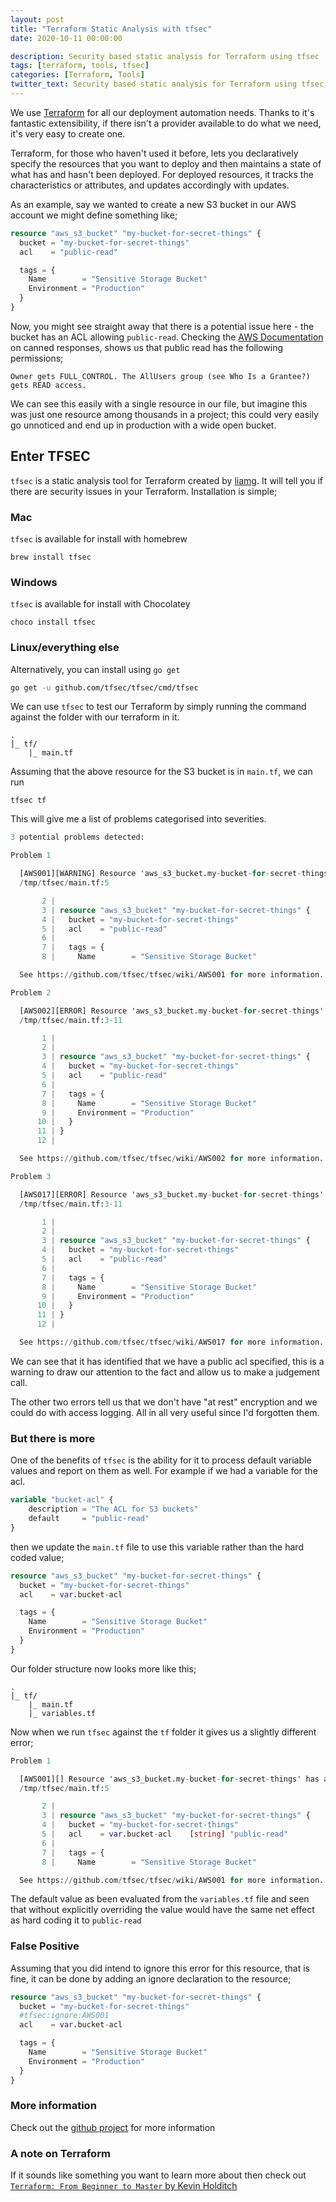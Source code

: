 ```yaml
---
layout: post
title: "Terraform Static Analysis with tfsec"
date: 2020-10-11 00:00:00

description: Security based static analysis for Terraform using tfsec
tags: [terraform, tools, tfsec]
categories: [Terraform, Tools]
twitter_text: Security based static analysis for Terraform using tfsec
---
```


We use [Terraform](https://www.terraform.io) for all our deployment automation needs. Thanks to it's fantastic extensibility, if there isn't a provider available to do what we need, it's very easy to create one.

Terraform, for those who haven't used it before, lets you declaratively specify the resources that you want to deploy and then maintains a state of what has and hasn't been deployed. For deployed resources, it tracks the characteristics or attributes, and updates accordingly with updates.

As an example, say we wanted to create a new S3 bucket in our AWS account we might define something like;

```terraform
resource "aws_s3_bucket" "my-bucket-for-secret-things" {
  bucket = "my-bucket-for-secret-things"
  acl    = "public-read"

  tags = {
    Name        = "Sensitive Storage Bucket"
    Environment = "Production"
  }
}
```

Now, you might see straight away that there is a potential issue here - the bucket has an ACL allowing `public-read`. Checking the [AWS Documentation](https://docs.aws.amazon.com/AmazonS3/latest/dev/acl-overview.html#canned-acl) on canned responses, shows us that public read has the following permissions;
```
Owner gets FULL_CONTROL. The AllUsers group (see Who Is a Grantee?) gets READ access.
```

We can see this easily with a single resource in our file, but imagine this was just one resource among thousands in a project; this could very easily go unnoticed and end up in production with a wide open bucket.

## Enter TFSEC

`tfsec` is a static analysis tool for Terraform created by [liamg](https://www.github.com/liamg). It will tell you if there are security issues in your Terraform. Installation is simple;

### Mac

`tfsec` is available for install with homebrew
```
brew install tfsec
```

### Windows
`tfsec` is available for install with Chocolatey
```
choco install tfsec
```

### Linux/everything else
Alternatively, you can install using `go get` 
```bash
go get -u github.com/tfsec/tfsec/cmd/tfsec
```

We can use `tfsec` to test our Terraform by simply running the command against the folder with our terraform in it.
```
.
|_ tf/
    |_ main.tf
```

Assuming that the above resource for the S3 bucket is in `main.tf`, we can run 

```
tfsec tf
```

This will give me a list of problems categorised into severities. 

```terraform
3 potential problems detected:

Problem 1

  [AWS001][WARNING] Resource 'aws_s3_bucket.my-bucket-for-secret-things' has an ACL which allows public read access.
  /tmp/tfsec/main.tf:5

       2 | 
       3 | resource "aws_s3_bucket" "my-bucket-for-secret-things" {
       4 |   bucket = "my-bucket-for-secret-things"
       5 |   acl    = "public-read"
       6 | 
       7 |   tags = {
       8 |     Name        = "Sensitive Storage Bucket"

  See https://github.com/tfsec/tfsec/wiki/AWS001 for more information.

Problem 2

  [AWS002][ERROR] Resource 'aws_s3_bucket.my-bucket-for-secret-things' does not have logging enabled.
  /tmp/tfsec/main.tf:3-11

       1 | 
       2 | 
       3 | resource "aws_s3_bucket" "my-bucket-for-secret-things" {
       4 |   bucket = "my-bucket-for-secret-things"
       5 |   acl    = "public-read"
       6 | 
       7 |   tags = {
       8 |     Name        = "Sensitive Storage Bucket"
       9 |     Environment = "Production"
      10 |   }
      11 | }
      12 | 

  See https://github.com/tfsec/tfsec/wiki/AWS002 for more information.

Problem 3

  [AWS017][ERROR] Resource 'aws_s3_bucket.my-bucket-for-secret-things' defines an un-encrypted S3 bucket (missing server_side_encryption_configuration block).
  /tmp/tfsec/main.tf:3-11

       1 | 
       2 | 
       3 | resource "aws_s3_bucket" "my-bucket-for-secret-things" {
       4 |   bucket = "my-bucket-for-secret-things"
       5 |   acl    = "public-read"
       6 | 
       7 |   tags = {
       8 |     Name        = "Sensitive Storage Bucket"
       9 |     Environment = "Production"
      10 |   }
      11 | }
      12 | 

  See https://github.com/tfsec/tfsec/wiki/AWS017 for more information.

```

We can see that it has identified that we have a public acl specified, this is a warning to draw our attention to the fact and allow us to make a judgement call.

The other two errors tell us that we don't have "at rest" encryption and we could do with access logging. All in all very useful since I'd forgotten them.

### But there is more

One of the benefits of `tfsec` is the ability for it to process default variable values and report on them as well. For example if we had a variable for the acl.

```terraform
variable "bucket-acl" {
    description = "The ACL for S3 buckets"
    default     = "public-read"
}
```

then we update the `main.tf` file to use this variable rather than the hard coded value;

```terraform
resource "aws_s3_bucket" "my-bucket-for-secret-things" {
  bucket = "my-bucket-for-secret-things"
  acl    = var.bucket-acl

  tags = {
    Name        = "Sensitive Storage Bucket"
    Environment = "Production"
  }
}
```

Our folder structure now looks more like this;
```
.
|_ tf/
    |_ main.tf
    |_ variables.tf
```

Now when we run `tfsec` against the `tf` folder it gives us a slightly different error;
```terraform
Problem 1

  [AWS001][] Resource 'aws_s3_bucket.my-bucket-for-secret-things' has an ACL which allows public read access.
  /tmp/tfsec/main.tf:5

       2 | 
       3 | resource "aws_s3_bucket" "my-bucket-for-secret-things" {
       4 |   bucket = "my-bucket-for-secret-things"
       5 |   acl    = var.bucket-acl    [string] "public-read"
       6 | 
       7 |   tags = {
       8 |     Name        = "Sensitive Storage Bucket"

  See https://github.com/tfsec/tfsec/wiki/AWS001 for more information.

```

The default value as been evaluated from the `variables.tf` file and seen that without explicitly overriding the value would have the same net effect as hard coding it to `public-read`

### False Positive

Assuming that you did intend to ignore this error for this resource, that is fine, it can be done by adding an ignore declaration to the resource;

```terraform
resource "aws_s3_bucket" "my-bucket-for-secret-things" {
  bucket = "my-bucket-for-secret-things"
  #tfsec:ignore:AWS001
  acl    = var.bucket-acl

  tags = {
    Name        = "Sensitive Storage Bucket"
    Environment = "Production"
  }
}

```

### More information

Check out the [github project](https://www.github.com/tfsec/tfsec) for more information


### A note on Terraform

If it sounds like something you want to learn more about then check out [`Terraform: From Beginner to Master` by Kevin Holditch](https://leanpub.com/terraform-from-beginner-to-master)
